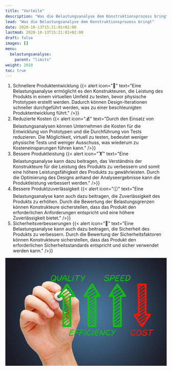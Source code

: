 ```yaml
---
title: "Vorteile"
description: "Was die Belastungsanalyse dem Konstruktionsprozess bringt"
lead: "Was die Belastungsanalyse dem Konstruktionsprozess bringt"
date: 2020-10-13T15:21:01+02:00
lastmod: 2020-10-13T15:21:01+02:00
draft: false
images: []
menu:
  belastungsanalyse:
    parent: "limits"
weight: 2010
toc: true
---
```


1. Schnellere Produktentwicklung
  {{< alert icon="💨" text="Eine Belastungsanalyse ermöglicht es den Konstrukteuren, die Leistung des Produkts in einem virtuellen Umfeld zu testen, bevor physische Prototypen erstellt werden. Dadurch können Design-Iterationen schneller durchgeführt werden, was zu einer beschleunigten Produktentwicklung führt." />}}<br/>
2. Reduzierte Kosten
  {{< alert icon="💰" text="Durch den Einsatz von Belastungsanalysen können Unternehmen die Kosten für die Entwicklung von Prototypen und die Durchführung von Tests reduzieren. Die Möglichkeit, virtuell zu testen, bedeutet weniger physische Tests und weniger Ausschuss, was wiederum zu Kosteneinsparungen führen kann." />}}<br/>
3. Bessere Produktleistung
  {{< alert icon="🏋️" text="Eine Belastungsanalyse kann dazu beitragen, das Verständnis der Konstrukteure für die Leistung des Produkts zu verbessern und somit eine höhere Leistungsfähigkeit des Produkts zu gewährleisten. Durch die Optimierung des Designs anhand der Analyseergebnisse kann die Produktleistung verbessert werden." />}}<br/>
4. Bessere Produktzuverlässigkeit
  {{< alert icon="🕧" text="Eine Belastungsanalyse kann auch dazu beitragen, die Zuverlässigkeit des Produkts zu erhöhen. Durch die Bewertung der Belastungsgrenzen können Konstrukteure sicherstellen, dass das Produkt den erforderlichen Anforderungen entspricht und eine höhere Zuverlässigkeit bietet." />}}<br/>
5. Sicherheitsverbesserungen
  {{< alert icon="🔐" text="Eine Belastungsanalyse kann auch dazu beitragen, die Sicherheit des Produkts zu verbessern. Durch die Bewertung der Sicherheitsfaktoren können Konstrukteure sicherstellen, dass das Produkt den erforderlichen Sicherheitsstandards entspricht und sicher verwendet werden kann." />}}<br/>

![Speed](sped.jpg)